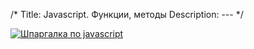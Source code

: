 /*
Title: Javascript. Функции, методы
Description: ---
*/


[![Шпаргалка по javascript](/images/javascript-cheat.png)]()
